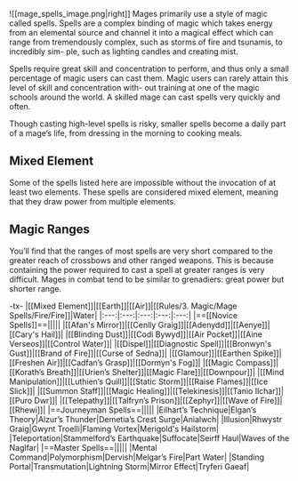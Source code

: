 ![[mage_spells_image.png|right]]
Mages primarily use a style of magic called spells. Spells are a complex binding of magic which takes energy from an elemental source and channel it into a magical effect which can range from tremendously complex, such as storms of fire and tsunamis, to incredibly sim- ple, such as lighting candles and creating mist. 

Spells require great skill and concentration to perform, and thus only a small percentage of magic users can cast them. Magic users can rarely attain this level of skill and concentration with- out training at one of the magic schools around the world. A skilled mage can cast spells very quickly and often. 

Though casting high-level spells is risky, smaller spells become a daily part of a mage’s life, from dressing in the morning to cooking meals.

## Mixed Element
Some of the spells listed here are impossible without the invocation of at least two elements. These spells are considered mixed element, meaning that they draw power from multiple elements.

## Magic Ranges
You’ll find that the ranges of most spells are very short compared to the greater reach of crossbows and other ranged weapons. This is because containing the power required to cast a spell at greater ranges is very difficult. Mages in combat tend to be similar to grenadiers: great power but shorter range.

-tx-
|[[Mixed Element]]|[[Earth]]|[[Air]]|[[Rules/3. Magic/Mage Spells/Fire/Fire]]|Water|
|:---:|:---:|:---:|:---:|:---:|
|==[[Novice Spells]]==|||||
|[[Afan's Mirror]]|[[Cenlly Graig]]|[[Adenydd]]|[[Aenye]]|[[Cary's Hail]]|
|[[Blinding Dust]]|[[Codi Bywyd]]|[[Air Pocket]]|[[Aine Verseos]]|[[Control Water]]|
|[[Dispel]]|[[Diagnostic Spell]]|[[Bronwyn's Gust]]|[[Brand of Fire]]|[[Curse of Sedna]]|
|[[Glamour]]|[[Earthen Spike]]|[[Freshen Air]]|[[Cadfan’s Grasp]]|[[Dormyn's Fog]]|
|[[Magic Compass]]|[[Korath’s Breath]]|[[Urien’s Shelter]]|[[Magic Flare]]|[[Downpour]]|
|[[Mind Manipulation]]|[[Luthien’s Quill]]|[[Static Storm]]|[[Raise Flames]]|[[Ice Slick]]|
|[[Summon Staff]]|[[Magic Healing]]|[[Telekinesis]]|[[Tanio Ilchar]]|[[Puro Dwr]]|
|[[Telepathy]]|[[Talfryn’s Prison]]|[[Zephyr]]|[[Wave of Fire]]|[[Rhewi]]|
|==Journeyman Spells==|||||
|Eilhart’s Technique|Elgan’s Theory|Alzur’s Thunder|Demetia’s Crest Surge|Anialwch|
|Illusion|Rhwystr Graig|Gwynt Troelli|Flaming Vortex|Merigold's Hailstorm|
|Teleportation|Stammelford’s Earthquake|Suffocate|Seirff Haul|Waves of the Naglfar|
|==Master Spells==|||||
|Mental Command|Polymorphism|Dervish|Melgar’s Fire|Part Water|
|Standing Portal|Transmutation|Lightning Storm|Mirror Effect|Tryferi Gaeaf|
